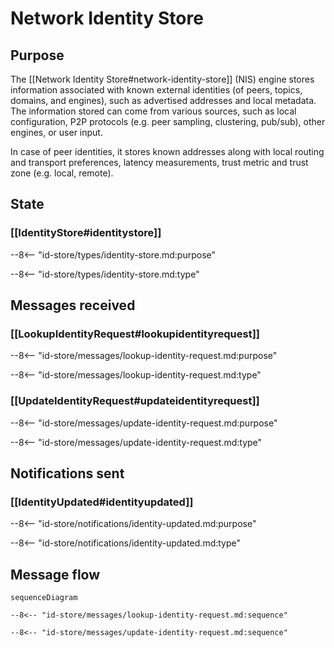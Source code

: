 <div class="engine" markdown>


# Network Identity Store


## Purpose


<!-- --8<-- [start:purpose] -->
The [[Network Identity Store#network-identity-store]] (NIS) engine stores information associated with known external identities (of peers, topics, domains, and engines), such as advertised addresses and local metadata.
The information stored can come from various sources, such as local configuration, P2P protocols (e.g. peer sampling, clustering, pub/sub), other engines, or user input.

In case of peer identities, it stores known addresses along with local routing and transport preferences, latency measurements, trust metric and trust zone (e.g. local, remote).
<!-- --8<-- [end:purpose] -->

## State


### [[IdentityStore#identitystore]]


--8<-- "id-store/types/identity-store.md:purpose"

--8<-- "id-store/types/identity-store.md:type"

## Messages received


### [[LookupIdentityRequest#lookupidentityrequest]]


--8<-- "id-store/messages/lookup-identity-request.md:purpose"

--8<-- "id-store/messages/lookup-identity-request.md:type"

### [[UpdateIdentityRequest#updateidentityrequest]]


--8<-- "id-store/messages/update-identity-request.md:purpose"

--8<-- "id-store/messages/update-identity-request.md:type"

## Notifications sent


### [[IdentityUpdated#identityupdated]]


--8<-- "id-store/notifications/identity-updated.md:purpose"

--8<-- "id-store/notifications/identity-updated.md:type"

## Message flow


<!-- --8<-- [start:messages] -->
```mermaid
sequenceDiagram

--8<-- "id-store/messages/lookup-identity-request.md:sequence"

--8<-- "id-store/messages/update-identity-request.md:sequence"
```
<!-- --8<-- [end:messages] -->

</div>
